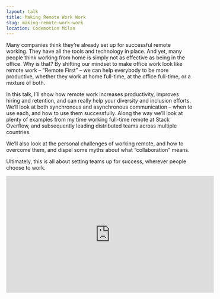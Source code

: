 ```yaml
---
layout: talk
title: Making Remote Work Work
slug: making-remote-work-work
location: Codemotion Milan
---
```


Many companies think they’re already set up for successful remote working. They have all the tools and technology in place. And yet, many people think working from home is simply not as effective as being in the office. Why is that? By shifting our mindset to make office work look like remote work – “Remote First” – we can help everybody to be more productive, whether they work at home full-time, at the office full-time, or a mixture of both.

In this talk, I’ll show how remote work increases productivity, improves hiring and retention, and can really help your diversity and inclusion efforts. We’ll look at both synchronous and asynchronous communication – when to use each, and how to use them successfully. Along the way we’ll look at plenty of examples from my time working full-time remote at Stack Overflow, and subsequently leading distributed teams across multiple countries.

We’ll also look at the personal challenges of working remote, and how to overcome them, and dispel some myths about what “collaboration” means.

Ultimately, this is all about setting teams up for success, wherever people choose to work.

<iframe width="560" height="315" src="https://www.youtube.com/embed/2m3FFlOk-nk" frameborder="0" allow="accelerometer; autoplay; encrypted-media; gyroscope; picture-in-picture" allowfullscreen></iframe>